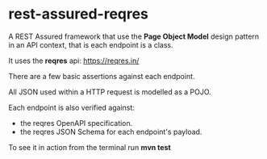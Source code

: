 # rest-assured-reqres

A REST Assured framework that use the **Page Object Model** design pattern in an API context, that is each endpoint is a class.

It uses the **reqres** api: https://reqres.in/

There are a few basic assertions against each endpoint.

All JSON used within a HTTP request is modelled as a POJO.

Each endpoint is also verified against:
* the reqres OpenAPI specification.
* the reqres JSON Schema for each endpoint's payload.

To see it in action from the terminal run **mvn test**